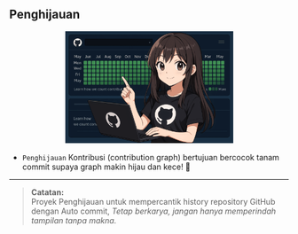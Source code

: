 ## Penghijauan

<!-- ![image](./preview.png) -->
<p align="center">
  <img src="https://raw.githubusercontent.com/adilhyz/penghijauan/master/preview.png" width="303" alt="Preview Penghijauan"/>
</p>

- `Penghijauan` Kontribusi (contribution graph) bertujuan bercocok tanam commit supaya graph makin hijau dan kece! 🌳
---

> **Catatan:**  
> Proyek Penghijauan untuk mempercantik history repository GitHub dengan Auto commit, 
> *Tetap berkarya, jangan hanya memperindah tampilan tanpa makna.*

